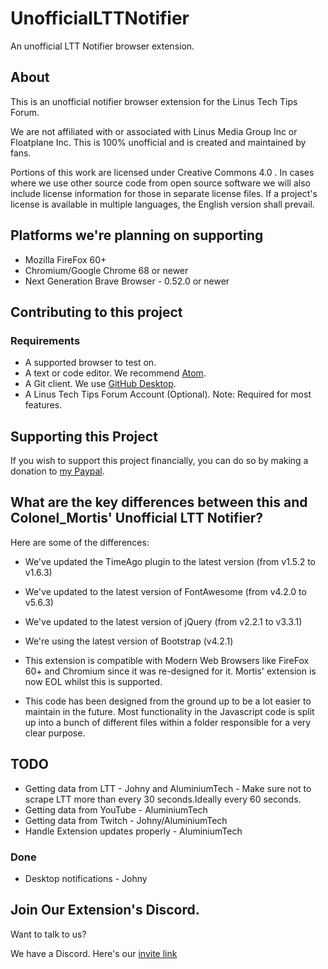 # UnofficialLTTNotifier
An unofficial LTT Notifier browser extension.

## About
This is an unofficial notifier browser extension for the Linus Tech Tips Forum.

We are not affiliated with or associated with Linus Media Group Inc or Floatplane Inc.
This is 100% unofficial and is created and maintained by fans.

Portions of this work are licensed under Creative Commons 4.0 . In cases where we use other source code from open source software we will also include license information for those in separate license files. If a project's license is available in multiple languages, the English version shall prevail.

## Platforms we're planning on supporting
* Mozilla FireFox 60+
* Chromium/Google Chrome 68 or newer
* Next Generation Brave Browser - 0.52.0 or newer

## Contributing to this project

### Requirements
* A supported browser to test on.
* A text or code editor. We recommend [Atom](https://atom.io).
* A Git client. We use [GitHub Desktop](https://desktop.github.com).
* A Linus Tech Tips Forum Account (Optional). Note: Required for most features.

## Supporting this Project
If you wish to support this project financially, you can do so by making a donation to [my Paypal](https://www.paypal.me/aluminiumtech).

## What are the key differences between this and Colonel_Mortis' Unofficial LTT Notifier?

Here are some of the differences:
* We've updated the TimeAgo plugin to the latest version (from v1.5.2 to v1.6.3)
* We've updated to the latest version of FontAwesome (from v4.2.0 to v5.6.3)
* We've updated to the latest version of jQuery (from v2.2.1 to v3.3.1)
* We're using the latest version of Bootstrap (v4.2.1)

* This extension is compatible with Modern Web Browsers like FireFox 60+ and Chromium since it was re-designed for it. Mortis' extension is now EOL whilst this is supported.
* This code has been designed from the ground up to be a lot easier to maintain in the future. Most functionality in the Javascript code is split up into a bunch of different files within a folder responsible for a very clear purpose.

## TODO
* Getting data from LTT - Johny and AluminiumTech - Make sure not to scrape LTT more than every 30 seconds.Ideally every 60 seconds.
* Getting data from YouTube - AluminiumTech
* Getting data from Twitch - Johny/AluminiumTech
* Handle Extension updates properly - AluminiumTech

### Done
* Desktop notifications - Johny

## Join Our Extension's Discord.
Want to talk to us?

We have a Discord. Here's our [invite link](https://discord.gg/TZg8tbk)
